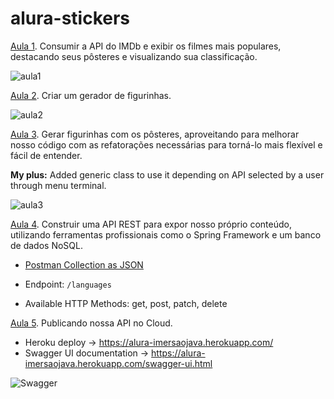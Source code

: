 # alura-stickers

[Aula 1](https://github.com/martinezga/alura-stickers-api/tree/aula1). Consumir a API do IMDb e exibir os filmes mais populares, destacando seus pôsteres e visualizando sua classificação.

![aula1](https://user-images.githubusercontent.com/52822208/180462977-98b0762a-ffce-48c2-aaf1-2a60b449d572.png)

[Aula 2](https://github.com/martinezga/alura-stickers-api/tree/aula2). Criar um gerador de figurinhas.

![aula2](https://user-images.githubusercontent.com/52822208/180464938-11b89bc2-26a2-4e3c-a960-a1282cf0c6c9.png)

[Aula 3](https://github.com/martinezga/alura-stickers-api/tree/aula3). Gerar figurinhas com os pôsteres, aproveitando para melhorar nosso código com as refatorações necessárias para torná-lo mais flexível e fácil de entender.

**My plus:** Added generic class to use it depending on API selected by a user through menu terminal.

![aula3](https://user-images.githubusercontent.com/52822208/180464974-48eeae6e-dea5-41a7-a850-7ee8d49b1d50.png)

[Aula 4](https://github.com/martinezga/alura-stickers-api/tree/aula4). Construir uma API REST para expor nosso próprio conteúdo, utilizando ferramentas profissionais como o Spring Framework e um banco de dados NoSQL.

- [Postman Collection as JSON](alura-stickers.postman_collection.json)

- Endpoint: `/languages`
- Available HTTP Methods: get, post, patch, delete

[Aula 5](https://github.com/martinezga/alura-stickers-api/tree/aula5). Publicando nossa API no Cloud.

- Heroku deploy -> https://alura-imersaojava.herokuapp.com/
- Swagger UI documentation -> https://alura-imersaojava.herokuapp.com/swagger-ui.html

![Swagger](https://user-images.githubusercontent.com/52822208/180635238-1b47a0f3-9f6f-48ee-a680-eaf01598affc.png)
